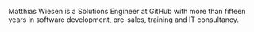 Matthias Wiesen is a Solutions Engineer at GitHub with more than fifteen years in software development, pre-sales, training and IT consultancy.
